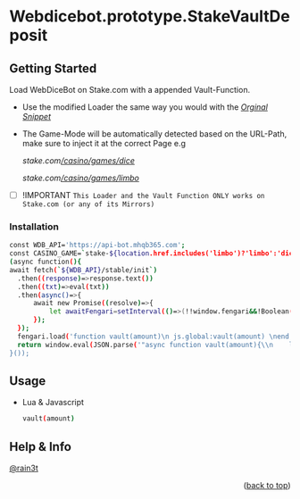# Webdicebot.prototype.StakeVaultDeposit

<!-- USAGE EXAMPLES -->
## Getting Started

Load WebDiceBot on Stake.com with a appended Vault-Function.

* []() Use the modified Loader the same way you would with the _[Orginal Snippet](https://bot.mhqb365.com/#/get-started)_
* []() The Game-Mode will be automatically detected based on the URL-Path, make sure to inject it at the correct Page e.g
  
  _stake.com[/casino/games/dice](https://stake.com/casino/games/dice)_
  
  _stake.com[/casino/games/limbo](https://stake.com/casino/games/limbo)_

- [ ] !IMPORTANT  `This Loader and the Vault Function ONLY works on Stake.com (or any of its Mirrors)`


### Installation

  ```sh
const WDB_API='https://api-bot.mhqb365.com';
const CASINO_GAME=`stake-${location.href.includes('limbo')?'limbo':'dice'}`;
(async function(){
  await fetch(`${WDB_API}/stable/init`)
    .then((response)=>response.text())
    .then((txt)=>eval(txt))
    .then(async()=>{
        await new Promise((resolve)=>{
            let awaitFengari=setInterval(()=>(!!window.fengari&&!Boolean(window.fengari?.lua?.LUA_OK))&&(resolve(clearInterval(awaitFengari))),0x52);
        });
    });
    fengari.load('function vault(amount)\n js.global:vault(amount) \nend')();
    return window.eval(JSON.parse('"async function vault(amount){\\n    let response=await fetch(new URL(`https://${location.host}/_api/graphql`),{\\n        method:\'POST\',\\n        headers:new Headers({\\n            \'Content-Type\':\'application/json;charset=utf-8\',\\n            \'x-access-token\':((name)=>`; ${document.cookie}`.split(`; ${name}=`).pop().split(\';\').shift())(\'session\'),\\n        }),\\n        body:JSON.stringify({\\n            operationName:\'CreateVaultDeposit\',\\n            query:\'mutation CreateVaultDeposit($currency: CurrencyEnum!, $amount: Float!) {\\\\n  createVaultDeposit(currency: $currency, amount: $amount) {\\\\n    id\\\\n    amount\\\\n    currency\\\\n    user {\\\\n      id\\\\n      balances {\\\\n        available {\\\\n          amount\\\\n          currency\\\\n          __typename\\\\n        }\\\\n        vault {\\\\n          amount\\\\n          currency\\\\n          __typename\\\\n        }\\\\n        __typename\\\\n      }\\\\n      __typename\\\\n    }\\\\n    __typename\\\\n  }\\\\n}\\\\n\',\\n            variables:{\\n                currency:document.querySelector(\'#wdbMenuCoin\').value.toLowerCase(),\\n                amount:Math.floor(amount*1e8)/1e8,\\n            },\\n        })\\n    })\\n    if(response.ok){\\n        let result=await response.json();\\n        let balanceUpdate=await checkbalance();\\n        console.log([\'UserVaultDeposit\'],{[result.data.createVaultDeposit.currency.toUpperCase()]:result.data.createVaultDeposit.amount.toFixed(8)});\\n    }\\n}"'));
}()); 
  ```

## Usage

* []() Lua & Javascript
  ```sh
  vault(amount)
  ```


## Help & Info

[@rain3t](https://t.me/rain3t)


<p align="right">(<a href="#readme-top">back to top</a>)</p>
